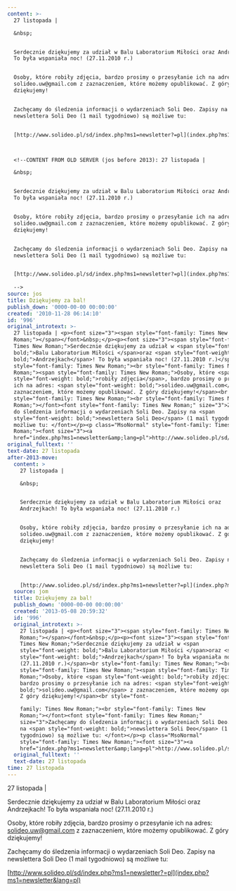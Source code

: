 ```yaml
---
content: >-
  27 listopada | 

  &nbsp;


  Serdecznie dziękujemy za udział w Balu Laboratorium Miłości oraz Andrzejkach!
  To była wspaniała noc! (27.11.2010 r.)


  Osoby, które robiły zdjęcia, bardzo prosimy o przesyłanie ich na adres:
  solideo.uw@gmail.com z zaznaczeniem, które możemy opublikować. Z góry
  dziękujemy!


  Zachęcamy do śledzenia informacji o wydarzeniach Soli Deo. Zapisy na
  newslettera Soli Deo (1 mail tygodniowo) są możliwe tu: 


  [http://www.solideo.pl/sd/index.php?ms1=newsletter?=pl](index.php?ms1=newsletter&lang=pl)



  <!--CONTENT FROM OLD SERVER (jos before 2013): 27 listopada | 

  &nbsp;


  Serdecznie dziękujemy za udział w Balu Laboratorium Miłości oraz Andrzejkach!
  To była wspaniała noc! (27.11.2010 r.)


  Osoby, które robiły zdjęcia, bardzo prosimy o przesyłanie ich na adres:
  solideo.uw@gmail.com z zaznaczeniem, które możemy opublikować. Z góry
  dziękujemy!


  Zachęcamy do śledzenia informacji o wydarzeniach Soli Deo. Zapisy na
  newslettera Soli Deo (1 mail tygodniowo) są możliwe tu: 


  [http://www.solideo.pl/sd/index.php?ms1=newsletter?=pl](index.php?ms1=newsletter&lang=pl)
           
  -->
source: jos
title: Dziękujemy za bal!
publish_down: '0000-00-00 00:00:00'
created: '2010-11-28 06:14:10'
id: '996'
original_introtext: >-
  27 listopada | <p><font size="3"><span style="font-family: Times New
  Roman;"></span></font>&nbsp;</p><p><font size="3"><span style="font-family:
  Times New Roman;">Serdecznie dziękujemy za udział w <span style="font-weight:
  bold;">Balu Laboratorium Miłości </span>oraz <span style="font-weight:
  bold;">Andrzejkach</span>! To była wspaniała noc! (27.11.2010 r.)</span><br
  style="font-family: Times New Roman;"><br style="font-family: Times New
  Roman;"><span style="font-family: Times New Roman;">Osoby, które <span
  style="font-weight: bold;">robiły zdjęcia</span>, bardzo prosimy o przesyłanie
  ich na adres: <span style="font-weight: bold;">solideo.uw@gmail.com</span> z
  zaznaczeniem, które możemy opublikować. Z góry dziękujemy!</span><br
  style="font-family: Times New Roman;"><br style="font-family: Times New
  Roman;"></font><font style="font-family: Times New Roman;" size="3">Zachęcamy
  do śledzenia informacji o wydarzeniach Soli Deo. Zapisy na <span
  style="font-weight: bold;">newslettera Soli Deo</span> (1 mail tygodniowo) są
  możliwe tu: </font></p><p class="MsoNormal" style="font-family: Times New
  Roman;"><font size="3"><a
  href="index.php?ms1=newsletter&amp;lang=pl">http://www.solideo.pl/sd/index.php?ms1=newsletter?=pl</a></font></p><br><br>         
original_fulltext: ''
text-date: 27 listopada
after-2013-move:
  content: >
    27 listopada | 

    &nbsp;


    Serdecznie dziękujemy za udział w Balu Laboratorium Miłości oraz
    Andrzejkach! To była wspaniała noc! (27.11.2010 r.)


    Osoby, które robiły zdjęcia, bardzo prosimy o przesyłanie ich na adres:
    solideo.uw@gmail.com z zaznaczeniem, które możemy opublikować. Z góry
    dziękujemy!


    Zachęcamy do śledzenia informacji o wydarzeniach Soli Deo. Zapisy na
    newslettera Soli Deo (1 mail tygodniowo) są możliwe tu: 


    [http://www.solideo.pl/sd/index.php?ms1=newsletter?=pl](index.php?ms1=newsletter&lang=pl)
  source: jom
  title: Dziękujemy za bal!
  publish_down: '0000-00-00 00:00:00'
  created: '2013-05-08 20:59:32'
  id: '996'
  original_introtext: >-
    27 listopada | <p><font size="3"><span style="font-family: Times New
    Roman;"></span></font>&nbsp;</p><p><font size="3"><span style="font-family:
    Times New Roman;">Serdecznie dziękujemy za udział w <span
    style="font-weight: bold;">Balu Laboratorium Miłości </span>oraz <span
    style="font-weight: bold;">Andrzejkach</span>! To była wspaniała noc!
    (27.11.2010 r.)</span><br style="font-family: Times New Roman;"><br
    style="font-family: Times New Roman;"><span style="font-family: Times New
    Roman;">Osoby, które <span style="font-weight: bold;">robiły zdjęcia</span>,
    bardzo prosimy o przesyłanie ich na adres: <span style="font-weight:
    bold;">solideo.uw@gmail.com</span> z zaznaczeniem, które możemy opublikować.
    Z góry dziękujemy!</span><br style="font-

    family: Times New Roman;"><br style="font-family: Times New
    Roman;"></font><font style="font-family: Times New Roman;"
    size="3">Zachęcamy do śledzenia informacji o wydarzeniach Soli Deo. Zapisy
    na <span style="font-weight: bold;">newslettera Soli Deo</span> (1 mail
    tygodniowo) są możliwe tu: </font></p><p class="MsoNormal"
    style="font-family: Times New Roman;"><font size="3"><a
    href="index.php?ms1=newsletter&amp;lang=pl">http://www.solideo.pl/sd/index.php?ms1=newsletter?=pl</a></font></p><br><br>
  original_fulltext: ''
  text-date: 27 listopada
time: 27 listopada
---
```

27 listopada | 
&nbsp;

Serdecznie dziękujemy za udział w Balu Laboratorium Miłości oraz Andrzejkach! To była wspaniała noc! (27.11.2010 r.)

Osoby, które robiły zdjęcia, bardzo prosimy o przesyłanie ich na adres: solideo.uw@gmail.com z zaznaczeniem, które możemy opublikować. Z góry dziękujemy!

Zachęcamy do śledzenia informacji o wydarzeniach Soli Deo. Zapisy na newslettera Soli Deo (1 mail tygodniowo) są możliwe tu: 

[http://www.solideo.pl/sd/index.php?ms1=newsletter?=pl](index.php?ms1=newsletter&lang=pl)


<!--CONTENT FROM OLD SERVER (jos before 2013): 27 listopada | 
&nbsp;

Serdecznie dziękujemy za udział w Balu Laboratorium Miłości oraz Andrzejkach! To była wspaniała noc! (27.11.2010 r.)

Osoby, które robiły zdjęcia, bardzo prosimy o przesyłanie ich na adres: solideo.uw@gmail.com z zaznaczeniem, które możemy opublikować. Z góry dziękujemy!

Zachęcamy do śledzenia informacji o wydarzeniach Soli Deo. Zapisy na newslettera Soli Deo (1 mail tygodniowo) są możliwe tu: 

[http://www.solideo.pl/sd/index.php?ms1=newsletter?=pl](index.php?ms1=newsletter&lang=pl)
         
-->

<!--{{json:{"created_date":"2010-11-28 06:14:10","publish_down":"0000-00-00 00:00:00","id":"996"}}}-->